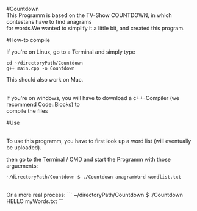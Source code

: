 <!-- This is only an attempt to write a readme. Don't judge -->

#Countdown </br>
This Programm is based on the TV-Show COUNTDOWN, in which contestans have to find anagrams </br>
for words.We wanted to simplify it a little bit, and created this program.

#How-to compile

If you're on Linux, go to a Terminal and simply type
```
cd ~/directoryPath/Countdown
g++ main.cpp -o Countdown
```
This should also work on Mac.
</br>
</br>

If you're on windows, you will have to download a c++-Compiler (we recommend Code::Blocks) to  </br>
compile the files

#Use

</br>
To use this programm, you have to first look up a word list (will eventually be uploaded).

then go to the Terminal / CMD and start the Programm with those arguements:
</br>
```
~/directoryPath/Countdown $ ./Countdown anagramWord wordlist.txt
```
</br>
Or a more real process: 
```
~/directoryPath/Countdown $ ./Countdown HELLO myWords.txt
```
